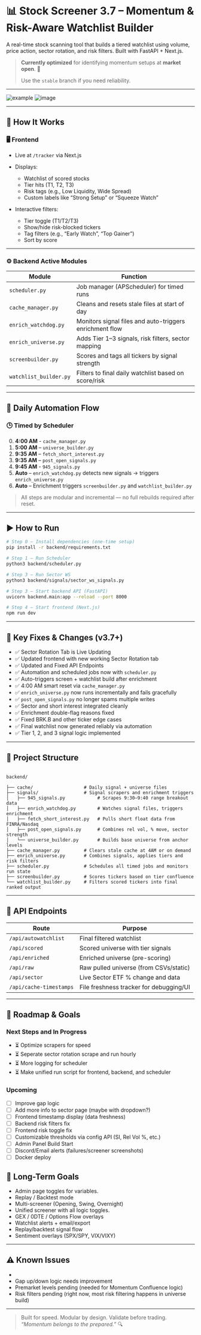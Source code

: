# 📊 Stock Screener 3.7 – Momentum & Risk-Aware Watchlist Builder

A real-time stock scanning tool that builds a tiered watchlist using volume, price action, sector rotation, and risk filters. Built with FastAPI + Next.js.

> **Currently optimized** for identifying momentum setups at **market open**. 🚀
>
> Use the `stable` branch if you need reliability.

---

![example](https://github.com/user-attachments/assets/97ff525c-fe60-4af3-8952-d913e9e46a75)
![image](https://github.com/user-attachments/assets/d0366268-1cc5-4364-80d5-bb63d9c17dab)

---

## 🔧 How It Works

### 🖥️ Frontend

- Live at `/tracker` via Next.js
- Displays:
  - Watchlist of scored stocks
  - Tier hits (T1, T2, T3)
  - Risk tags (e.g., Low Liquidity, Wide Spread)
  - Custom labels like “Strong Setup” or “Squeeze Watch”

- Interactive filters:
  - Tier toggle (T1/T2/T3)
  - Show/hide risk-blocked tickers
  - Tag filters (e.g., “Early Watch”, “Top Gainer”)
  - Sort by score

---

### ⚙️ Backend Active Modules

| Module                 | Function                                                 |
| ---------------------- | -------------------------------------------------------- |
| `scheduler.py`         | Job manager (APScheduler) for timed runs                 |
| `cache_manager.py`     | Cleans and resets stale files at start of day            |
| `enrich_watchdog.py`   | Monitors signal files and auto-triggers enrichment flow  |
| `enrich_universe.py`   | Adds Tier 1–3 signals, risk filters, sector mapping      |
| `screenbuilder.py`     | Scores and tags all tickers by signal strength           |
| `watchlist_builder.py` | Filters to final daily watchlist based on score/risk     |

---

## 🔁 Daily Automation Flow

### 🕒 Timed by Scheduler
0. **4:00 AM** - `cache_manager.py`
1. **5:00 AM** – `universe_builder.py` 
2. **9:35 AM** – `fetch_short_interest.py` 
3. **9:35 AM** – `post_open_signals.py` 
4. **9:45 AM**  - `945_signals.py`
5. **Auto** – `enrich_watchdog.py` detects new signals → triggers `enrich_universe.py`  
6. **Auto** – Enrichment triggers `screenbuilder.py` and `watchlist_builder.py`

> All steps are modular and incremental — no full rebuilds required after reset.

---

## ▶️ How to Run

```bash
# Step 0 — Install dependencies (one-time setup)
pip install -r backend/requirements.txt

# Step 1 — Run Scheduler
python3 backend/scheduler.py

# Step 3 — Run Sector WS
python3 backend/signals/sector_ws_signals.py

# Step 3 — Start backend API (FastAPI)
uvicorn backend.main:app --reload --port 8000

# Step 4 — Start frontend (Next.js)
npm run dev
```

---

## 🚨 Key Fixes & Changes (v3.7+)
* ✅ Sector Rotation Tab is Live Updating
* ✅ Updated frontend with new working Sector Rotation tab
* ✅ Updated and Fixed API Endpoints
* ✅ Automation and scheduled jobs now with `scheduler.py`
* ✅ Auto-triggers screen + watchlist build after enrichment
* ✅ 4:00 AM smart reset via `cache_manager.py`
* ✅ `enrich_universe.py` now runs incrementally and fails gracefully
* ✅ `post_open_signals.py` no longer spams multiple writes
* ✅ Sector and short interest integrated cleanly
* ✅ Enrichment double-flag reasons fixed
* ✅ Fixed BRK.B and other ticker edge cases
* ✅ Final watchlist now generated reliably via automation
* ✅ Tier 1, 2, and 3 signal logic implemented

---

## 📁 Project Structure

```

backend/

├── cache/                   # Daily signal + universe files
├── signals/                 # Signal scrapers and enrichment triggers
│   ├── 945_signals.py            # Scrapes 9:30–9:40 range breakout data
│   ├── enrich_watchdog.py        # Watches signal files, triggers enrichment
│   ├── fetch_short_interest.py   # Pulls short float data from FINRA/Nasdaq
│   ├── post_open_signals.py      # Combines rel vol, % move, sector strength
│   └── universe_builder.py       # Builds base universe from anchor levels
├── cache_manager.py         # Clears stale cache at 4AM or on demand
├── enrich_universe.py       # Combines signals, applies tiers and risk filters
├── scheduler.py             # Schedules all timed jobs and monitors run state
├── screenbuilder.py         # Scores tickers based on tier confluence
└── watchlist_builder.py     # Filters scored tickers into final ranked output

```

---

## 📡 API Endpoints

| Route                   | Purpose                                  |
| ----------------------- | ---------------------------------------- |
| `/api/autowatchlist`    | Final filtered watchlist                 |
| `/api/scored`           | Scored universe with tier signals        |
| `/api/enriched`         | Enriched universe (pre-scoring)          |
| `/api/raw`              | Raw pulled universe (from CSVs/static)   |
| `/api/sector`           | Live Sector ETF % change and data        |
| `/api/cache-timestamps` | File freshness tracker for debugging/UI  |

---

## 🚧 Roadmap & Goals

### Next Steps and In Progress

* ⏳ Optimize scrapers for speed
* ⏳ Seperate sector rotation scrape and run hourly
* ⏳ More logging for scheduler
* ⏳ Make unified run script for frontend, backend, and scheduler

### Upcoming

* [ ] Improve gap logic
* [ ] Add more info to sector page (maybe with dropdown?) 
* [ ] Frontend timestamp display (data freshness)
* [ ] Backend risk filters fix
* [ ] Frontend risk toggle fix
* [ ] Customizable thresholds via config API (SI, Rel Vol %, etc.) 
* [ ] Admin Panel Build Start
* [ ] Discord/Email alerts (failures/screener screenshots)
* [ ] Docker deploy

## 🧪 Long-Term Goals

- Admin page toggles for variables.
- Replay / Backtest mode
- Multi-screener (Opening, Swing, Overnight)
- Unified screener with all logic toggles.
- GEX / 0DTE / Options Flow overlays
- Watchlist alerts + email/export
- Replay/backtest signal flow
- Sentiment overlays (SPX/SPY, VIX/VIXY)

---

## ⚠️ Known Issues
* 
* Gap up/down logic needs improvement
* Premarket levels pending (needed for Momentum Confluence logic)
* Risk filters pending (right now, most risk filtering happens in universe build)
---

> Built for speed. Modular by design. Validate before trading.  
> *“Momentum belongs to the prepared.”* 🔍
